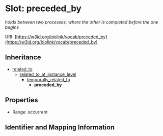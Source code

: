 # Slot: preceded_by
_holds between two processes, where the other is completed before the one begins_


URI: [https://w3id.org/biolink/vocab/preceded_by](https://w3id.org/biolink/vocab/preceded_by)




## Inheritance

* [related_to](related_to.md)
    * [related_to_at_instance_level](related_to_at_instance_level.md)
        * [temporally_related_to](temporally_related_to.md)
            * **preceded_by**



## Properties

 * Range: occurrent



## Identifier and Mapping Information





